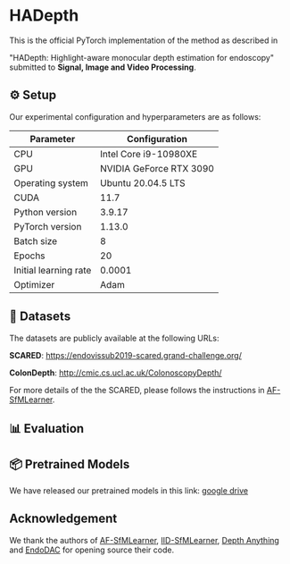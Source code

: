 # HADepth

This is the official PyTorch implementation of the method  as described in

"HADepth: Highlight-aware monocular depth estimation for endoscopy" submitted to **Signal, Image and Video Processing**.





## ⚙️ Setup

Our experimental configuration and hyperparameters are as follows:

| Parameter             | Configuration           |
| --------------------- | ----------------------- |
| CPU                   | Intel Core i9-10980XE   |
| GPU                   | NVIDIA GeForce RTX 3090 |
| Operating system      | Ubuntu 20.04.5 LTS      |
| CUDA                  | 11.7                    |
| Python version        | 3.9.17                  |
| PyTorch version       | 1.13.0                  |
| Batch size            | 8                       |
| Epochs                | 20                      |
| Initial learning rate | 0.0001                  |
| Optimizer             | Adam                    |





## 💾 Datasets

The datasets are publicly available at the following URLs:  

**SCARED**: https://endovissub2019-scared.grand-challenge.org/

**ColonDepth**: http://cmic.cs.ucl.ac.uk/ColonoscopyDepth/

For more details of the the SCARED, please follows the instructions in [AF-SfMLearner](https://github.com/ShuweiShao/AF-SfMLearner).


## 📊 Evaluation



## 📦 Pretrained Models

We have released our pretrained models in this link: [google drive]()





## Acknowledgement

We thank the authors of [AF-SfMLearner](https://github.com/ShuweiShao/AF-SfMLearner), [IID-SfMLearner](https://github.com/bobo909/IID-SfmLearner), [Depth Anything](https://github.com/LiheYoung/Depth-Anything) and [EndoDAC](https://github.com/BeileiCui/EndoDAC) for opening source their code.
